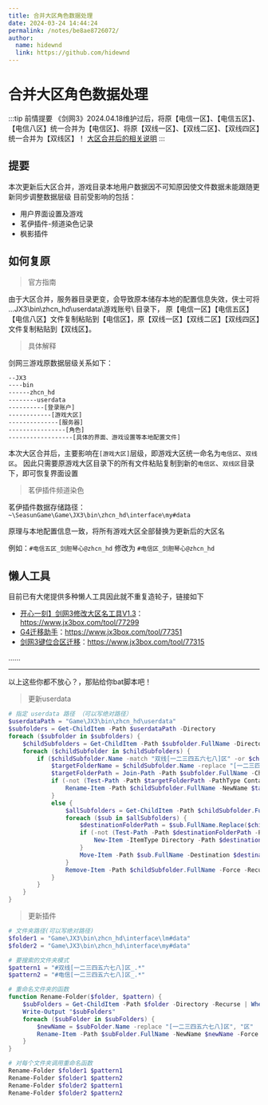 ```yaml
---
title: 合并大区角色数据处理
date: 2024-03-24 14:44:24
permalink: /notes/be8ae8726072/
author: 
  name: hidewnd
  link: https://github.com/hidewnd
---
```


# 合并大区角色数据处理


:::tip 前情提要 
《剑网3》2024.04.18维护过后，将原【电信一区】、【电信五区】、【电信八区】统一合并为【电信区】、将原【双线一区】、【双线二区】、【双线四区】统一合并为【双线区】！
[大区合并后的相关说明](https://jx3.xoyo.com/index/#/article-details?kid=1333627)
:::

## 提要
本次更新后大区合并，游戏目录本地用户数据因不可知原因使文件数据未能跟随更新同步调整数据层级
目前受影响的包括：
- 用户界面设置及游戏
- 茗伊插件-频道染色记录
- 枫影插件

## 如何复原

> 官方指南

由于大区合并，服务器目录更变，会导致原本储存本地的配置信息失效，侠士可将 ...JX3\bin\zhcn_hd\userdata\游戏账号\ 目录下，
原【电信一区】【电信五区】【电信八区】文件复制粘贴到【电信区】，原【双线一区】【双线二区】【双线四区】文件复制粘贴到【双线区】。

> 具体解释

剑网三游戏原数据层级关系如下：

```bash
--JX3
----bin
------zhcn_hd
--------userdata
----------[登录账户]
------------[游戏大区]
--------------[服务器]
----------------[角色]
------------------[具体的界面、游戏设置等本地配置文件]

```

本次大区合并后，主要影响在`[游戏大区]`层级，即游戏大区统一命名为`电信区`、`双线区`。
因此只需要原游戏大区目录下的所有文件粘贴复制到新的`电信区`、`双线区`目录下，即可恢复界面设置



> 茗伊插件频道染色

茗伊插件数据存储路径：`~\SeasunGame\Game\JX3\bin\zhcn_hd\interface\my#data`

原理与本地配置信息一致，将所有游戏大区全部替换为更新后的大区名

例如：`#电信五区_剑胆琴心@zhcn_hd` 修改为 `#电信区_剑胆琴心@zhcn_hd`

## 懒人工具

目前已有大佬提供多种懒人工具因此就不重复造轮子，链接如下

- [开心一刻】剑网3修改大区名工具V1.3](https://cdn.jx3box.com/upload/post/2024/4/18/81_9157775.exe)：<https://www.jx3box.com/tool/77299> 
- [G4迁移助手](https://cdn.jx3box.com/upload/post/2024/4/18/1930_5371786.exe)：<https://www.jx3box.com/tool/77351>
- [剑网3键位合区迁移](https://cdn.jx3box.com/upload/post/2024/4/18/159722_5916385.zip)：<https://www.jx3box.com/tool/77315>

......



--- 

以上这些你都不放心？，那贴给你bat脚本吧！

> 更新userdata
```powershell
# 指定 userdata 路径 （可以写绝对路径）
$userdataPath = "Game\JX3\bin\zhcn_hd\userdata"
$subfolders = Get-ChildItem -Path $userdataPath -Directory
foreach ($subfolder in $subfolders) {
    $childSubfolders = Get-ChildItem -Path $subfolder.FullName -Directory
    foreach ($childSubfolder in $childSubfolders) {
        if ($childSubfolder.Name -match "双线[一二三四五六七八]区" -or $childSubfolder.Name -match "电信[一二三四五六七八]区") {
            $targetFolderName = $childSubfolder.Name -replace "[一二三四五六七八]", ""
            $targetFolderPath = Join-Path -Path $subfolder.FullName -ChildPath $targetFolderName
            if (-not (Test-Path -Path $targetFolderPath -PathType Container)) {
                Rename-Item -Path $childSubfolder.FullName -NewName $targetFolderName -Force
            }
            else {
                $allSubfolders = Get-ChildItem -Path $childSubfolder.FullName -Directory -Recurse
                foreach ($sub in $allSubfolders) {
                    $destinationFolderPath = $sub.FullName.Replace($childSubfolder.FullName, $targetFolderPath)
                    if (-not (Test-Path -Path $destinationFolderPath -PathType Container)) {
                        New-Item -ItemType Directory -Path $destinationFolderPath | Out-Null
                    }
                    Move-Item -Path $sub.FullName -Destination $destinationFolderPath -Force
                }
                Remove-Item -Path $childSubfolder.FullName -Force -Recurse
            }
        }
    }
}
```


> 更新插件
```powershell
# 文件夹路径(可以写绝对路径)
$folder1 = "Game\JX3\bin\zhcn_hd\interface\lm#data"
$folder2 = "Game\JX3\bin\zhcn_hd\interface\my#data"

# 要搜索的文件夹模式
$pattern1 = "#双线[一二三四五六七八]区_.*"
$pattern2 = "#电信[一二三四五六七八]区_.*"

# 重命名文件夹的函数
function Rename-Folder($folder, $pattern) {
    $subFolders = Get-ChildItem -Path $folder -Directory -Recurse | Where-Object {$_.Name -match $pattern}
    Write-Output "$subFolders"
    foreach ($subFolder in $subFolders) {
        $newName = $subFolder.Name -replace "[一二三四五六七八]区", "区"
        Rename-Item -Path $subFolder.FullName -NewName $newName -Force
    }
}

# 对每个文件夹调用重命名函数
Rename-Folder $folder1 $pattern1
Rename-Folder $folder1 $pattern2
Rename-Folder $folder2 $pattern1
Rename-Folder $folder2 $pattern2
```